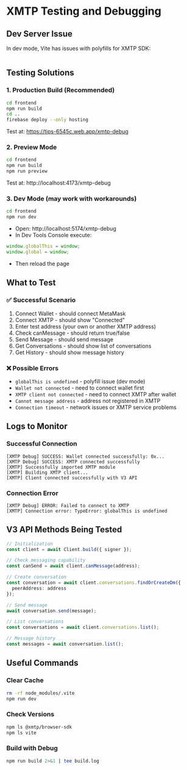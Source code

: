 # XMTP Testing and Debugging

## Dev Server Issue

In dev mode, Vite has issues with polyfills for XMTP SDK:
```TypeError: globalThis is undefined
```

## Testing Solutions

### 1. Production Build (Recommended)
```bash
cd frontend
npm run build
cd ..
firebase deploy --only hosting
```
Test at: https://tips-6545c.web.app/xmtp-debug

### 2. Preview Mode
```bash
cd frontend
npm run build
npm run preview
```
Test at: http://localhost:4173/xmtp-debug

### 3. Dev Mode (may work with workarounds)
```bash
cd frontend
npm run dev
```
- Open: http://localhost:5174/xmtp-debug
- In Dev Tools Console execute:
```javascript
window.globalThis = window;
window.global = window;
```
- Then reload the page

## What to Test

### ✅ Successful Scenario
1. Connect Wallet - should connect MetaMask
2. Connect XMTP - should show "Connected" 
3. Enter test address (your own or another XMTP address)
4. Check canMessage - should return true/false
5. Send Message - should send message
6. Get Conversations - should show list of conversations
7. Get History - should show message history

### ❌ Possible Errors
- `globalThis is undefined` - polyfill issue (dev mode)
- `Wallet not connected` - need to connect wallet first
- `XMTP client not connected` - need to connect XMTP after wallet
- `Cannot message address` - address not registered in XMTP
- `Connection timeout` - network issues or XMTP service problems

## Logs to Monitor

### Successful Connection
```
[XMTP Debug] SUCCESS: Wallet connected successfully: 0x...
[XMTP Debug] SUCCESS: XMTP connected successfully
[XMTP] Successfully imported XMTP module
[XMTP] Building XMTP client...
[XMTP] Client connected successfully with V3 API
```

### Connection Error
```
[XMTP Debug] ERROR: Failed to connect to XMTP
[XMTP] Connection error: TypeError: globalThis is undefined
```

## V3 API Methods Being Tested

```typescript
// Initialization
const client = await Client.build({ signer });

// Check messaging capability
const canSend = await client.canMessage(address);

// Create conversation
const conversation = await client.conversations.findOrCreateDm({ 
  peerAddress: address 
});

// Send message
await conversation.send(message);

// List conversations
const conversations = await client.conversations.list();

// Message history
const messages = await conversation.list();
```

## Useful Commands

### Clear Cache
```bash
rm -rf node_modules/.vite
npm run dev
```

### Check Versions
```bash
npm ls @xmtp/browser-sdk
npm ls vite
```

### Build with Debug
```bash
npm run build 2>&1 | tee build.log
``` 